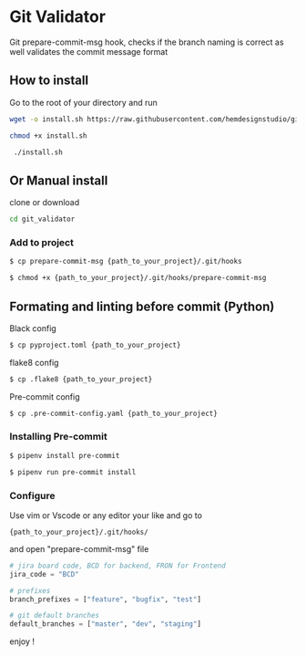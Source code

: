 # Git Validator

Git prepare-commit-msg hook, checks if the branch naming is correct as well validates the commit message format

## How to install

Go to the root of your directory and run

```sh
wget -o install.sh https://raw.githubusercontent.com/hemdesignstudio/git_validator/master/install.sh
```

```sh
chmod +x install.sh
```

```sh
 ./install.sh
```

## Or Manual install

clone or download

```sh
cd git_validator
```

### Add to project

```sh
$ cp prepare-commit-msg {path_to_your_project}/.git/hooks
```

```sh
$ chmod +x {path_to_your_project}/.git/hooks/prepare-commit-msg
```

## Formating and linting before commit (Python)

Black config

```sh
$ cp pyproject.toml {path_to_your_project}
```

flake8 config

```sh
$ cp .flake8 {path_to_your_project}
```

Pre-commit config

```sh
$ cp .pre-commit-config.yaml {path_to_your_project}
```

### Installing Pre-commit

```sh
$ pipenv install pre-commit
```

```sh
$ pipenv run pre-commit install
```

### Configure

Use vim or Vscode or any editor your like and go to

    {path_to_your_project}/.git/hooks/

and open "prepare-commit-msg" file

```py
# jira board code, BCD for backend, FRON for Frontend
jira_code = "BCD"

# prefixes
branch_prefixes = ["feature", "bugfix", "test"]

# git default branches
default_branches = ["master", "dev", "staging"]
```

enjoy !
